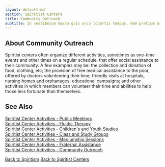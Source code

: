 ```yaml
---
layout: default-md
section: Spiritist Centers
title: Community Outreach
subtitle: In vestibulum massa quis arcu lobortis tempus. Nam pretium arcu in odio vulputate luctus.
---
```


## About Community Outreach

Spiritist centers often organize different activities, sometimes as one-time events and other times on a regular schedule, that offer social assistance to their community. A few examples may be: the collection and donation of food, clothing, etc; the provision of free medical assistance to the poor, offered by doctors volunteering their time;  friendly visits at hospitals, nursing homes and orphanages; educational campaigns; and other activities in which members can volunteer their time and abilities to help those less fortunate than themselves.  



## See Also
[Spiritist Center Activities - Public Meetings](public-meetings)  
[Spiritist Center Activities - Fluidic Therapy](fluidic-therapy)  
[Spiritist Center Activities - Children's and Youth Studies](children-youth-studies)  
[Spiritist Center Activities - Class and Study Groups](study-groups)  
[Spiritist Center Activities - Mediumship Sessions](mediumship-sessions)  
[Spiritist Center Activities - Fraternal Assistance](fraternal-assistance)  
[Spiritist Center Activities - Community Outreach](community-outreach) 


<a href="/spiritism" class="button">Back to Spiritism</a>
<a href="/spiritism/centers" class="button">Back to Spiritist Centers</a>